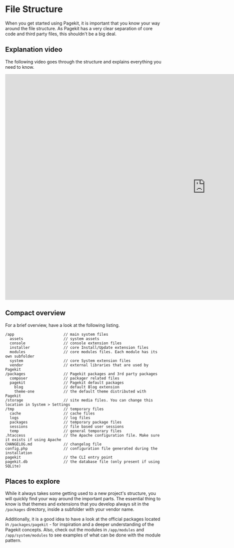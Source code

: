# File Structure
<p class="uk-article-lead">When you get started using Pagekit, it is important that you know your way around the file structure. As Pagekit has a very clear separation of core code and third party files, this shouldn't be a big deal.</p>

## Explanation video

The following video goes through the structure and explains everything you need to know.

<iframe class="uk-responsive-width" width="1280" height="720" src="https://www.youtube.com/embed/-cH53Hq7F4o" frameborder="0" allowfullscreen></iframe>

## Compact overview

For a brief overview, have a look at the following listing.

```
/app                      // main system files
  assets                  // system assets
  console                 // console extension files
  installer               // core Install/Update extension files
  modules                 // core modules files. Each module has its own subfolder
  system                  // core System extension files
  vendor                  // external libraries that are used by Pagekit
/packages                 // Pagekit packages and 3rd party packages
  composer                // packager related files
  pagekit                 // Pagekit default packages
    blog                  // default Blog extension
    theme-one             // the default theme distributed with Pagekit
/storage                  // site media files. You can change this location in System > Settings
/tmp                      // temporary files
  cache                   // cache files
  logs                    // log files
  packages                // temporary package files
  sessions                // file based user sessions
  temp                    // general temporary files
.htaccess                 // the Apache configuration file. Make sure it exists if using Apache
CHANGELOG.md              // changelog file
config.php                // configuration file generated during the installation
pagekit                   // the CLI entry point
pagekit.db                // the database file (only present if using SQLite)
```

## Places to explore

While it always takes some getting used to a new project's structure, you will quickly find your way around the important parts. The essential thing to know is that themes and extensions that you develop always sit in the `/packages` directory, inside a subfolder with your vendor name.

Additionally, it is a good idea to have a look at the official packages located in `/packages/pagekit` - for inspiration and a deeper understanding of the Pagekit concepts. Also, check out the modules in `/app/modules` and `/app/system/modules` to see examples of what can be done with the module pattern.
